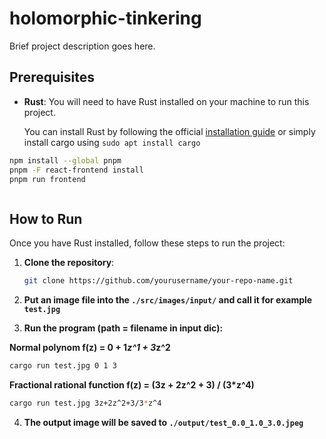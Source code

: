 # holomorphic-tinkering

Brief project description goes here.

## Prerequisites

- **Rust**: You will need to have Rust installed on your machine to run this project.
  
  You can install Rust by following the official [installation guide](https://www.rust-lang.org/tools/install) or simply install cargo using `sudo apt install cargo`

```bash
npm install --global pnpm
pnpm -F react-frontend install
pnpm run frontend
```
```
```

## How to Run

Once you have Rust installed, follow these steps to run the project:

1. **Clone the repository**:
   ```bash
   git clone https://github.com/yourusername/your-repo-name.git
   ```

2. **Put an image file into the `./src/images/input/` and call it for example `test.jpg`**

3. **Run the program (path = filename in input dic):**

**Normal polynom f(z) = 0 + 1*z^1 + 3*z^2**
  ```bash
  cargo run test.jpg 0 1 3
  ```

**Fractional rational function f(z) = (3z + 2z^2 + 3) / (3*z^4)**
  ```bash
  cargo run test.jpg 3z+2z^2+3/3*z^4
  ```

4. **The output image will be saved to `./output/test_0.0_1.0_3.0.jpeg`**

